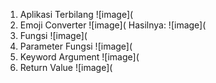 1. Aplikasi Terbilang
![image](
2. Emoji Converter
![image](
Hasilnya:
![image](
3. Fungsi
![image](
4. Parameter Fungsi
![image](
5. Keyword Argument
![image](
6. Return Value
![image](
